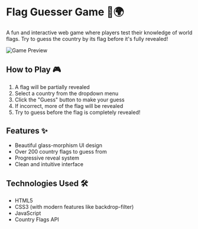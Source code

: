 # Flag Guesser Game 🎯🌍

A fun and interactive web game where players test their knowledge of world flags. Try to guess the country by its flag before it's fully revealed!

![Game Preview](https://i.imgur.com/Xa9GfmA.png)

## How to Play 🎮

1. A flag will be partially revealed
2. Select a country from the dropdown menu
3. Click the "Guess" button to make your guess
4. If incorrect, more of the flag will be revealed
5. Try to guess before the flag is completely revealed!

## Features ✨

- Beautiful glass-morphism UI design
- Over 200 country flags to guess from
- Progressive reveal system
- Clean and intuitive interface

## Technologies Used 🛠️

- HTML5
- CSS3 (with modern features like backdrop-filter)
- JavaScript
- Country Flags API